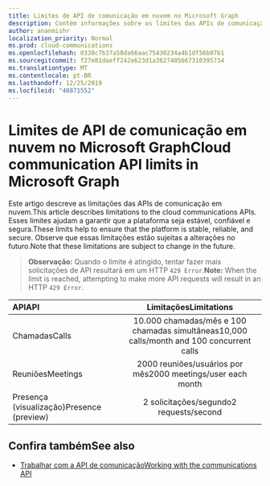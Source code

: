 ```yaml
---
title: Limites de API de comunicação em nuvem no Microsoft Graph
description: Contém informações sobre os limites das APIs de comunicação em nuvem
author: ananmishr
localization_priority: Normal
ms.prod: cloud-communications
ms.openlocfilehash: 0338c7b37a58da66aac75430234a4b1df56b07b1
ms.sourcegitcommit: f27e81daeff242e623d1a3627405667310395734
ms.translationtype: MT
ms.contentlocale: pt-BR
ms.lasthandoff: 12/25/2019
ms.locfileid: "40871552"
---
```

# <a name="cloud-communication-api-limits-in-microsoft-graph"></a><span data-ttu-id="8a22c-103">Limites de API de comunicação em nuvem no Microsoft Graph</span><span class="sxs-lookup"><span data-stu-id="8a22c-103">Cloud communication API limits in Microsoft Graph</span></span>

<span data-ttu-id="8a22c-104">Este artigo descreve as limitações das APIs de comunicação em nuvem.</span><span class="sxs-lookup"><span data-stu-id="8a22c-104">This article describes limitations to the cloud communications APIs.</span></span> <span data-ttu-id="8a22c-105">Esses limites ajudam a garantir que a plataforma seja estável, confiável e segura.</span><span class="sxs-lookup"><span data-stu-id="8a22c-105">These limits help to ensure that the platform is stable, reliable, and secure.</span></span> <span data-ttu-id="8a22c-106">Observe que essas limitações estão sujeitas a alterações no futuro.</span><span class="sxs-lookup"><span data-stu-id="8a22c-106">Note that these limitations are subject to change in the future.</span></span> 

><span data-ttu-id="8a22c-107">**Observação:** Quando o limite é atingido, tentar fazer mais solicitações de API resultará em um HTTP `429 Error`.</span><span class="sxs-lookup"><span data-stu-id="8a22c-107">**Note:** When the limit is reached, attempting to make more API requests will result in an HTTP `429 Error`.</span></span>

| <span data-ttu-id="8a22c-108">API</span><span class="sxs-lookup"><span data-stu-id="8a22c-108">API</span></span>      | <span data-ttu-id="8a22c-109">Limitações</span><span class="sxs-lookup"><span data-stu-id="8a22c-109">Limitations</span></span>    |
| :------------- | :----------: |
|  <span data-ttu-id="8a22c-110">Chamadas</span><span class="sxs-lookup"><span data-stu-id="8a22c-110">Calls</span></span> | <span data-ttu-id="8a22c-111">10.000 chamadas/mês e 100 chamadas simultâneas</span><span class="sxs-lookup"><span data-stu-id="8a22c-111">10,000 calls/month and 100 concurrent calls</span></span>   |
| <span data-ttu-id="8a22c-112">Reuniões</span><span class="sxs-lookup"><span data-stu-id="8a22c-112">Meetings</span></span>   | <span data-ttu-id="8a22c-113">2000 reuniões/usuários por mês</span><span class="sxs-lookup"><span data-stu-id="8a22c-113">2000 meetings/user each month</span></span> |
| <span data-ttu-id="8a22c-114">Presença (visualização)</span><span class="sxs-lookup"><span data-stu-id="8a22c-114">Presence (preview)</span></span>   | <span data-ttu-id="8a22c-115">2 solicitações/segundo</span><span class="sxs-lookup"><span data-stu-id="8a22c-115">2 requests/second</span></span> |

## <a name="see-also"></a><span data-ttu-id="8a22c-116">Confira também</span><span class="sxs-lookup"><span data-stu-id="8a22c-116">See also</span></span>

- [<span data-ttu-id="8a22c-117">Trabalhar com a API de comunicação</span><span class="sxs-lookup"><span data-stu-id="8a22c-117">Working with the communications API</span></span>](/graph/api/resources/communications-api-overview?view=graph-rest-beta)
